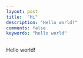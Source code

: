```yaml
---
layout: post
title:  "Hi"
description: "Hello world!"
comments: false
keywords: "hello world"
---
```


Hello world!
